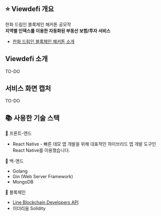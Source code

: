 ## ⭐️ Viewdefi 개요
한화 드림인 블록체인 해커톤 공모작 <br />
**지역별 인덱스를 이용한 자동화된 부동산 보험/투자 서비스**
* [한화 드림인 블록체인 해커톤 소개](https://dreamin.career/academy/hackathon)

## Viewdefi 소개
TO-DO

## 서비스 화면 캡처
TO-DO

## 📚 사용한 기술 스택
📒 프론트-엔드
* React Native - 빠른 데모 앱 개발을 위해 대표적인 하이브리드 앱 개발 도구인 React Native를 이용했습니다.

📒 백-엔드
* Golang
* Gin (Web Server Framework)
* MongoDB

📒 블록체인
* [Line Blockchain Developers API](https://docs-blockchain.line.biz/overview/)
* 이더리움 Solidity